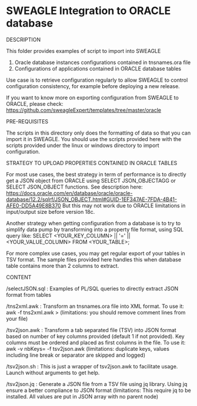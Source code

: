 # SWEAGLE Integration to ORACLE database
DESCRIPTION

This folder provides examples of script to import into SWEAGLE
1. Oracle database instances configurations contained in tnsnames.ora file
2. Configurations of applications contained in ORACLE database tables

Use case is to retrieve configuration regularly to allow SWEAGLE to control configuration consistency, for example before deploying a new release.

If you want to know more on exporting configuration from SWEAGLE to ORACLE, please check:
https://github.com/sweagleExpert/templates/tree/master/oracle


PRE-REQUISITES

The scripts in this directory only does the formatting of data so that you can import it in SWEAGLE.
You should use the scripts provided here with the scripts provided under the linux or windows directory to import configuration.


STRATEGY TO UPLOAD PROPERTIES CONTAINED IN ORACLE TABLES

For most use cases, the best strategy in term of performance is to directly get a JSON object from ORACLE using SELECT JSON_OBJECTAGG or SELECT JSON_OBJECT functions.
See description here: https://docs.oracle.com/en/database/oracle/oracle-database/12.2/sqlrf/JSON_OBJECT.html#GUID-1EF347AE-7FDA-4B41-AFE0-DD5A49E8B370
But this may not work due to ORACLE limitations in input/output size before version 18c.

Another strategy when getting configuration from a database is to try to simplify data pump by transforming into a property file format, using SQL query like:
SELECT <YOUR_KEY_COLUMN> || '=' || <YOUR_VALUE_COLUMN> FROM <YOUR_TABLE>;

For more complex use cases, you may get regular export of your tables in TSV format.
The sample files provided here handles this when database table contains more than 2 columns to extract.

CONTENT

/selectJSON.sql : Examples of PL/SQL queries to directly extract JSON format from tables

/tns2xml.awk : Transform an tnsnames.ora file into XML format.
To use it: awk -f tns2xml.awk <your tns file> > <your target xml file>
(limitations: you should remove comment lines from your file)

/tsv2json.awk : Transform a tab separated file (TSV) into JSON format based on number of key columns provided (default 1 if not provided). Key columns must be ordered and placed as first columns in the file.
To use it: awk -v nbKeys=<nb of key columns> -f tsv2json.awk <your csv file>
(limitations: duplicate keys, values including line break or separator are skipped and logged)

/tsv2json.sh : This is just a wrapper of tsv2json.awk to facilitate usage. Launch without arguments to get help.

/tsv2json.jq : Generate a JSON file from a TSV file using jq library. Using jq  ensure a better compliance to JSON format
(limitations: This require jq to be installed. All values are put in JSON array with no parent node)
